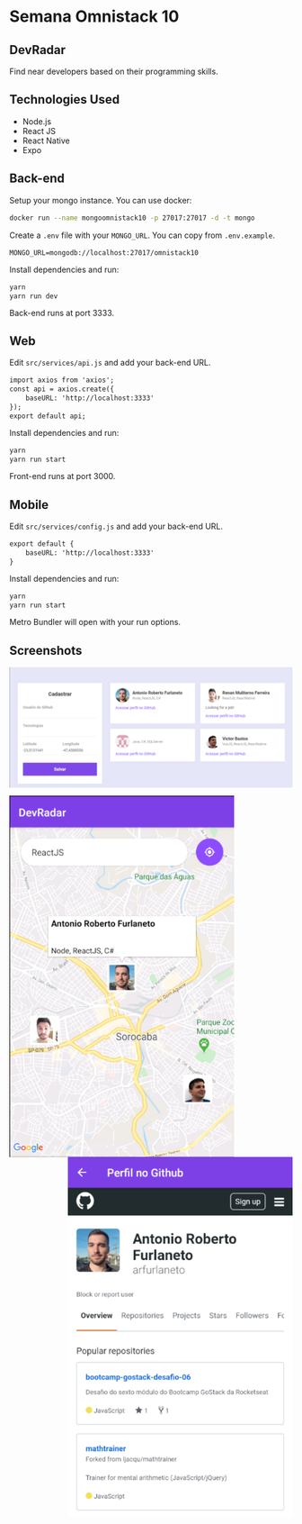 # Semana Omnistack 10
## DevRadar
Find near developers based on their programming skills.
## Technologies Used
- Node.js
- React JS
- React Native
- Expo
## Back-end
Setup your mongo instance.
You can use docker:
```bash
docker run --name mongoomnistack10 -p 27017:27017 -d -t mongo
```
Create a `.env` file with your `MONGO_URL`. You can copy from `.env.example`.
```
MONGO_URL=mongodb://localhost:27017/omnistack10
```
Install dependencies and run:
```
yarn
yarn run dev
```
Back-end runs at port 3333.
## Web
Edit `src/services/api.js` and add your back-end URL.
```
import axios from 'axios';
const api = axios.create({
    baseURL: 'http://localhost:3333'
});
export default api;
```
Install dependencies and run:
```
yarn
yarn run start
```
Front-end runs at port 3000.
## Mobile
Edit `src/services/config.js` and add your back-end URL.
```
export default {
    baseURL: 'http://localhost:3333'
}
```
Install dependencies and run:
```
yarn
yarn run start
```
Metro Bundler will open with your run options.

## Screenshots
<p align="center">
  <img align="center" width="800" src="./.github/web_01.png"></img>
</p>
<p>
  <img align="left" width="400" src="./.github/mobile_02.png"></img>
  <img align="right" width="400" src="./.github/mobile_03.png"></img>
</p>
